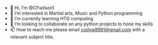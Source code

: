 - 👋 Hi, I’m @CFwilson1
- 👀 I’m interested in Martial arts, Music and Python programming
- 🌱 I’m currently learning HTQ computing 
- 💞️ I’m looking to collaborate on any python projects to hone my skills
- 📫 How to reach me please email codyw8891@gmail.com with a relevant subject title.

<!---
CFwilson1/CFwilson1 is a ✨ special ✨ repository because its `README.md` (this file) appears on your GitHub profile.
You can click the Preview link to take a look at your changes.
--->
